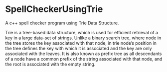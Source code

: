 # SpellCheckerUsingTrie
A c++ spell checker program using Trie Data Structure.

Trie is a tree-based data structure, which is used for efficient retrieval of a key in a large data-set of strings. Unlike a binary 
search tree, where node in the tree stores the key associated with that node, in trie node’s position in the tree defines the key with 
which it is associated and the key are only associated with the leaves. It is also known as prefix tree as all descendants of a node have 
a common prefix of the string associated with that node, and the root is associated with the empty string.

